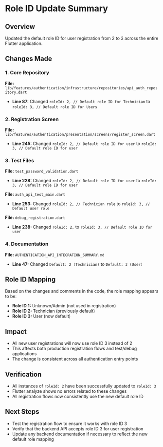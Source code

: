 # Role ID Update Summary

## Overview
Updated the default role ID for user registration from 2 to 3 across the entire Flutter application.

## Changes Made

### 1. Core Repository
**File:** `lib/features/authentication/infrastructure/repositories/api_auth_repository.dart`
- **Line 87:** Changed `roleId: 2, // Default role ID for Technician` to `roleId: 3, // Default role ID for Users`

### 2. Registration Screen
**File:** `lib/features/authentication/presentation/screens/register_screen.dart`
- **Line 245:** Changed `roleId: 2, // Default role ID for user` to `roleId: 3, // Default role ID for user`

### 3. Test Files
**File:** `test_password_validation.dart`
- **Line 228:** Changed `roleId: 2, // Default role ID for user` to `roleId: 3, // Default role ID for user`

**File:** `auth_api_test_main.dart`
- **Line 253:** Changed `roleId: 2, // Technician role` to `roleId: 3, // Default user role`

**File:** `debug_registration.dart`
- **Line 238:** Changed `roleId: 2,` to `roleId: 3, // Default role ID for user`

### 4. Documentation
**File:** `AUTHENTICATION_API_INTEGRATION_SUMMARY.md`
- **Line 47:** Changed `Default: 2 (Technician)` to `Default: 3 (User)`

## Role ID Mapping
Based on the changes and comments in the code, the role mapping appears to be:
- **Role ID 1:** Unknown/Admin (not used in registration)
- **Role ID 2:** Technician (previously default)
- **Role ID 3:** User (now default)

## Impact
- All new user registrations will now use role ID 3 instead of 2
- This affects both production registration flows and test/debug applications
- The change is consistent across all authentication entry points

## Verification
- All instances of `roleId: 2` have been successfully updated to `roleId: 3`
- Flutter analyze shows no errors related to these changes
- All registration flows now consistently use the new default role ID

## Next Steps
- Test the registration flow to ensure it works with role ID 3
- Verify that the backend API accepts role ID 3 for user registration
- Update any backend documentation if necessary to reflect the new default role mapping
